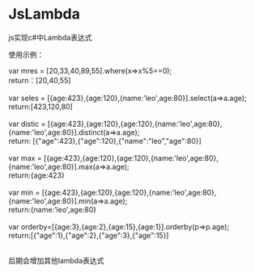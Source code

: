 # JsLambda
js实现c#中Lambda表达式

使用示例：

  var mres = [20,33,40,89,55].where(x=>x%5==0);<br>
  return：[20,40,55]<br><br>
  var seles = [{age:423},{age:120},{name:'leo',age:80}].select(a=>a.age);<br>
  return:[423,120,80]<br><br>
  var distic = [{age:423},{age:120},{age:120},{name:'leo',age:80},{name:'leo',age:80}].distinct(a=>a.age);<br>
  return: [{"age":423},{"age":120},{"name":"leo","age":80}]<br><br>
  var max = [{age:423},{age:120},{age:120},{name:'leo',age:80},{name:'leo',age:80}].max(a=>a.age);<br>
  return:{age:423}<br><br>
  var min = [{age:423},{age:120},{age:120},{name:'leo',age:80},{name:'leo',age:80}].min(a=>a.age);<br>
  return:{name:'leo',age:80}<br><br>
  var orderby=[{age:3},{age:2},{age:15},{age:1}].orderby(p=>p.age);<br>
  return:[{"age":1},{"age":2},{"age":3},{"age":15}]<br><br>

后期会增加其他lambda表达式
